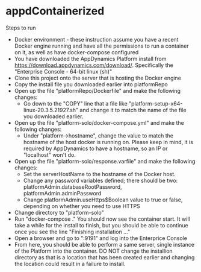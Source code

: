 # appdContainerized
Steps to run
- Docker environment - these instruction assume you have a recent Docker engine running and have all the permissions to run a container on it, as well as have docker-compose configured
- You have downloaded the AppDynamics Platform install from https://download.appdynamics.com/download/. Specifically the "Enterprise Console - 64-bit linux (sh)"
- Clone this project onto the server that is hosting the Docker engine
- Copy the install file you downloaded earlier into platformRepo
- Open up the file "platformRepo/Dockerfile" and make the following changes:
  - Go down to the "COPY" line that a file like "platform-setup-x64-linux-20.3.5.21927.sh" and change it to match the name of the file you downloaded earlier.
- Open up the file "platform-solo/docker-compose.yml" and make the following changes:
  - Under "platform->hostname", change the value to match the hostname of the host docker is running on. Please keep in mind, it is required by AppDynamics to have a hostname, so an IP or "localhost" won't do.
- Open up the file "platform-solo/response.varfile" and make the following changes:
  - Set the serverHostName to the hostname of the Docker host.
  - Change any password variables defined; there should be two: platformAdmin.databaseRootPassword, platformAdmin.adminPassword
  - Change platformAdmin.useHttps$Boolean value to true or false, depending on whether you need to use HTTPS
- Change directory to "platform-solo"
- Run "docker-compose ." You should now see the container start. It will take a while for the install to finish, but you should be able to continue once you see the line "Finishing installation ..."
- Open a browser and go to "<hostname>:9191" and log into the Enterprice Console
- From here, you should be able to perform a same server, single instance of the Platform into the container. DO NOT change the installion directory as that is a location that has been created earlier and changing the location could result in a failure to install.
